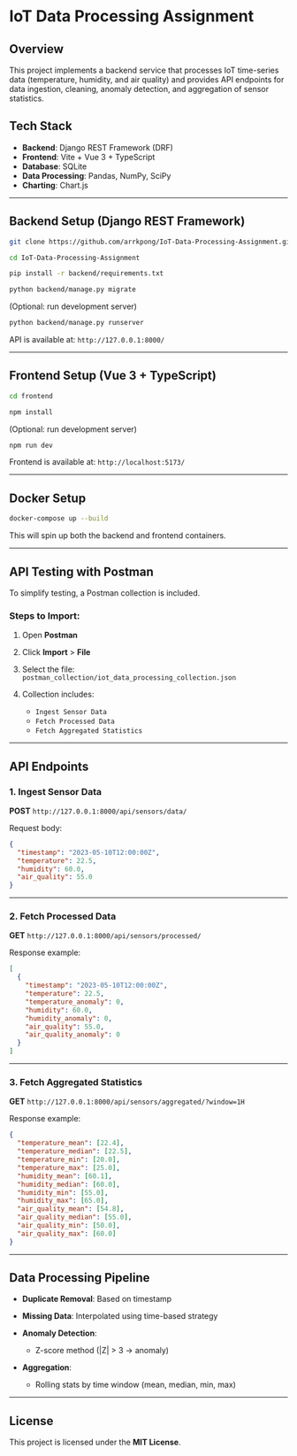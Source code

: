 # IoT Data Processing Assignment

## Overview

This project implements a backend service that processes IoT time-series data (temperature, humidity, and air quality) and provides API endpoints for data ingestion, cleaning, anomaly detection, and aggregation of sensor statistics.

## Tech Stack

* **Backend**: Django REST Framework (DRF)
* **Frontend**: Vite + Vue 3 + TypeScript
* **Database**: SQLite
* **Data Processing**: Pandas, NumPy, SciPy
* **Charting**: Chart.js

---

## Backend Setup (Django REST Framework)

```bash
git clone https://github.com/arrkpong/IoT-Data-Processing-Assignment.git
```
```bash
cd IoT-Data-Processing-Assignment
```
```bash
pip install -r backend/requirements.txt
```
```bash
python backend/manage.py migrate
```
(Optional: run development server)
```bash
python backend/manage.py runserver
```

API is available at:
`http://127.0.0.1:8000/`

---

## Frontend Setup (Vue 3 + TypeScript)

```bash
cd frontend
```
```bash
npm install
```
(Optional: run development server)
```bash
npm run dev
```

Frontend is available at:
`http://localhost:5173/`

---

## Docker Setup

```bash
docker-compose up --build
```

This will spin up both the backend and frontend containers.

---

## API Testing with Postman

To simplify testing, a Postman collection is included.

### Steps to Import:

1. Open **Postman**
2. Click **Import** > **File**
3. Select the file:
   `postman_collection/iot_data_processing_collection.json`
4. Collection includes:

   * `Ingest Sensor Data`
   * `Fetch Processed Data`
   * `Fetch Aggregated Statistics`

---

## API Endpoints

### 1. Ingest Sensor Data

**POST** `http://127.0.0.1:8000/api/sensors/data/`

Request body:

```json
{
  "timestamp": "2023-05-10T12:00:00Z",
  "temperature": 22.5,
  "humidity": 60.0,
  "air_quality": 55.0
}
```

---

### 2. Fetch Processed Data

**GET** `http://127.0.0.1:8000/api/sensors/processed/`

Response example:

```json
[
  {
    "timestamp": "2023-05-10T12:00:00Z",
    "temperature": 22.5,
    "temperature_anomaly": 0,
    "humidity": 60.0,
    "humidity_anomaly": 0,
    "air_quality": 55.0,
    "air_quality_anomaly": 0
  }
]
```

---

### 3. Fetch Aggregated Statistics

**GET** `http://127.0.0.1:8000/api/sensors/aggregated/?window=1H`

Response example:

```json
{
  "temperature_mean": [22.4],
  "temperature_median": [22.5],
  "temperature_min": [20.0],
  "temperature_max": [25.0],
  "humidity_mean": [60.1],
  "humidity_median": [60.0],
  "humidity_min": [55.0],
  "humidity_max": [65.0],
  "air_quality_mean": [54.8],
  "air_quality_median": [55.0],
  "air_quality_min": [50.0],
  "air_quality_max": [60.0]
}
```

---

## Data Processing Pipeline

* **Duplicate Removal**: Based on timestamp
* **Missing Data**: Interpolated using time-based strategy
* **Anomaly Detection**:

  * Z-score method (|Z| > 3 → anomaly)
* **Aggregation**:

  * Rolling stats by time window (mean, median, min, max)

---

## License

This project is licensed under the **MIT License**.
